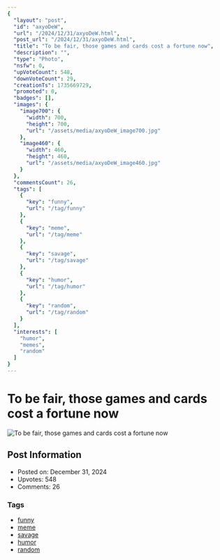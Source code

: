```yaml
---
{
  "layout": "post",
  "id": "axyoDeW",
  "url": "/2024/12/31/axyoDeW.html",
  "post_url": "/2024/12/31/axyoDeW.html",
  "title": "To be fair, those games and cards cost a fortune now",
  "description": "",
  "type": "Photo",
  "nsfw": 0,
  "upVoteCount": 548,
  "downVoteCount": 29,
  "creationTs": 1735669729,
  "promoted": 0,
  "badges": [],
  "images": {
    "image700": {
      "width": 700,
      "height": 700,
      "url": "/assets/media/axyoDeW_image700.jpg"
    },
    "image460": {
      "width": 460,
      "height": 460,
      "url": "/assets/media/axyoDeW_image460.jpg"
    }
  },
  "commentsCount": 26,
  "tags": [
    {
      "key": "funny",
      "url": "/tag/funny"
    },
    {
      "key": "meme",
      "url": "/tag/meme"
    },
    {
      "key": "savage",
      "url": "/tag/savage"
    },
    {
      "key": "humor",
      "url": "/tag/humor"
    },
    {
      "key": "random",
      "url": "/tag/random"
    }
  ],
  "interests": [
    "humor",
    "memes",
    "random"
  ]
}
---
```


# To be fair, those games and cards cost a fortune now

![To be fair, those games and cards cost a fortune now](/assets/media/axyoDeW_image700.jpg)

## Post Information

- Posted on: December 31, 2024
- Upvotes: 548
- Comments: 26

### Tags

- [funny](/tag/funny)
- [meme](/tag/meme)
- [savage](/tag/savage)
- [humor](/tag/humor)
- [random](/tag/random)
